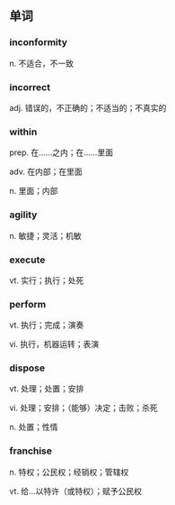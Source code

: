  ## 单词

### inconformity

n. 不适合，不一致

### incorrect

adj. 错误的，不正确的；不适当的；不真实的

### within

prep. 在……之内；在……里面

adv. 在内部；在里面

n. 里面；内部

### agility

n. 敏捷；灵活；机敏

### execute

vt. 实行；执行；处死

### perform

vt. 执行；完成；演奏

vi. 执行，机器运转；表演

### dispose

vt. 处理；处置；安排

vi. 处理；安排；（能够）决定；击败；杀死

n. 处置；性情

### franchise

n. 特权；公民权；经销权；管辖权

vt. 给…以特许（或特权）；赋予公民权